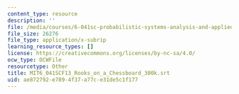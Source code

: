 ```yaml
---
content_type: resource
description: ''
file: /media/courses/6-041sc-probabilistic-systems-analysis-and-applied-probability-fall-2013/ae872792e7894f37a77ce31de5c1f177_MIT6_041SCF13_Rooks_on_a_Chessboard_300k.srt
file_size: 26276
file_type: application/x-subrip
learning_resource_types: []
license: https://creativecommons.org/licenses/by-nc-sa/4.0/
ocw_type: OCWFile
resourcetype: Other
title: MIT6_041SCF13_Rooks_on_a_Chessboard_300k.srt
uid: ae872792-e789-4f37-a77c-e31de5c1f177
---
```

